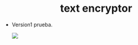 <h1 align="center"> text encryptor</h1>

- Version1 prueba.

  <p align="left">
   <img src="https://img.shields.io/badge/STATUS-EN%20DESAROLLO-green">
   </p>
